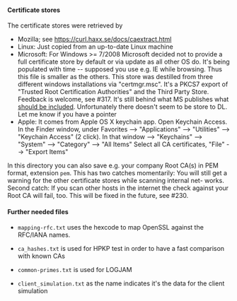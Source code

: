 
#### Certificate stores

The certificate stores were retrieved by

* Mozilla; see https://curl.haxx.se/docs/caextract.html
* Linux: Just copied from an up-to-date Linux machine
* Microsoft: For Windows >= 7/2008 Microsoft decided not to provide
  a full certificate store by default or via update as all other OS do. 
  It's being populated with time -- supposed you use e.g. IE while browsing. 
  Thus this file is smaller as the others.
  This store was destilled from three different windows installations via 
  "certmgr.msc". It's a PKCS7 export of "Trusted Root Certification Authorities"
  and the Third Party Store.
  Feedback is welcome, see #317.
  It's still behind what MS publishes what [should be included](http://social.technet.microsoft.com/wiki/contents/articles/31634.microsoft-trusted-root-certificate-program-participants-v-2016-april.aspx).
  Unfortunately there doesn't seem to be store to DL. Let me know if
  you have a pointer
* Apple: It comes from Apple OS X keychain app.  Open Keychain Access.
  In the Finder window, under Favorites --> "Applications" --> "Utilities"
  --> "Keychain Access" (2 click). In that window --> "Keychains" --> "System"
  --> "Category" --> "All Items"
  Select all CA certificates,  "File" --> "Export Items"

In this directory you can also save e.g. your company Root CA(s) in PEM 
format, extension ``pem``. This has two catches momentarily: You will still 
get a warning for the other certificate stores while scanning internal net-
works.  Second catch: If you scan other hosts in the internet the check against 
your Root CA will fail, too. This will be fixed in the future, see #230.

#### Further needed files
* ``mapping-rfc.txt`` uses the hexcode to map OpenSSL against the RFC/IANA names. 

* ``ca_hashes.txt`` is used for HPKP test in order to have a fast comparison with known CAs

* ``common-primes.txt`` is used for LOGJAM

* ``client_simulation.txt`` as the name indicates it's the data for the client simulation
